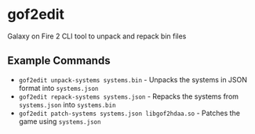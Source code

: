 # gof2edit

Galaxy on Fire 2 CLI tool to unpack and repack bin files

## Example Commands

* `gof2edit unpack-systems systems.bin` - Unpacks the systems in JSON format into `systems.json`
* `gof2edit repack-systems systems.json` - Repacks the systems from `systems.json` into `systems.bin`
* `gof2edit patch-systems systems.json libgof2hdaa.so` - Patches the game using `systems.json`
